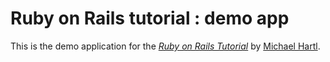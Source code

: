 # Ruby on Rails tutorial : demo app

This is the demo application for the
[*Ruby on Rails Tutorial*](http://railstutorial.jp/)
by [Michael Hartl](http://michaelhartl.com/).
